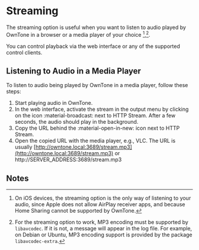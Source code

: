 # Streaming

The streaming option is useful when you want to listen to audio played by
OwnTone in a browser or a media player of your choice [^1],[^2].

You can control playback via the web interface or any of the supported control
clients.

## Listening to Audio in a Media Player

To listen to audio being played by OwnTone in a media player, follow these
steps:

1. Start playing audio in OwnTone.
2. In the web interface, activate the stream in the output menu by clicking
   on the icon :material-broadcast: next to HTTP Stream.
   After a few seconds, the audio should play in the background.
3. Copy the URL behind the :material-open-in-new: icon next to HTTP Stream.
4. Open the copied URL with the media player, e.g., VLC.
   The URL is usually
   [http://owntone.local:3689/stream.mp3](http://owntone.local:3689/stream.mp3)
   or http://SERVER_ADDRESS:3689/stream.mp3

## Notes

[^1]: On iOS devices, the streaming option is the only way of listening to your
      audio, since Apple does not allow AirPlay receiver apps, and because
      Home Sharing cannot be supported by OwnTone.

[^2]: For the streaming option to work, MP3 encoding must be supported by
      `libavcodec`. If it is not, a message will appear in the log file.
      For example, on Debian or Ubuntu, MP3 encoding support is provided by the
      package `libavcodec-extra`.
